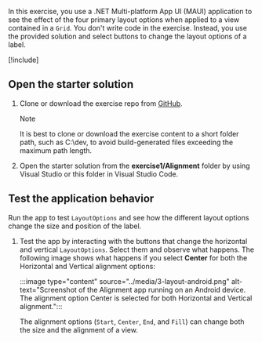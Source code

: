 In this exercise, you use a .NET Multi-platform App UI (MAUI) application to see the effect of the four primary layout options when applied to a view contained in a `Grid`. You don't write code in the exercise. Instead, you use the provided solution and select buttons to change the layout options of a label.

[!include[](../../../includes/dotnet9-sdk-version.md)]

## Open the starter solution

1. Clone or download the exercise repo from [GitHub](https://github.com/microsoftdocs/mslearn-dotnetmaui-customize-xaml-pages-layout).

    > [!NOTE]
    > It is best to clone or download the exercise content to a short folder path, such as C:\dev\, to avoid build-generated files exceeding the maximum path length.

1. Open the starter solution from the **exercise1/Alignment** folder by using Visual Studio or this folder in Visual Studio Code.

## Test the application behavior

Run the app to test `LayoutOptions` and see how the different layout options change the size and position of the label.

1. Test the app by interacting with the buttons that change the horizontal and vertical `LayoutOptions`. Select them and observe what happens. The following image shows what happens if you select **Center** for both the Horizontal and Vertical alignment options:

   :::image type="content" source="../media/3-layout-android.png" alt-text="Screenshot of the Alignment app running on an Android device. The alignment option Center is selected for both Horizontal and Vertical alignment.":::

   The alignment options (`Start`, `Center`, `End`, and `Fill`) can change both the size and the alignment of a view.
